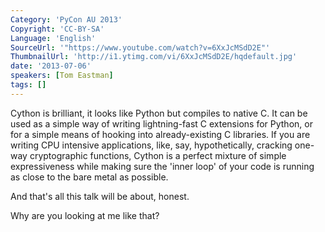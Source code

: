 ```yaml
---
Category: 'PyCon AU 2013'
Copyright: 'CC-BY-SA'
Language: 'English'
SourceUrl: '"https://www.youtube.com/watch?v=6XxJcMSdD2E"'
ThumbnailUrl: 'http://i1.ytimg.com/vi/6XxJcMSdD2E/hqdefault.jpg'
date: '2013-07-06'
speakers: [Tom Eastman]
tags: []
---
```

Cython is brilliant, it looks like Python but compiles to native C. It can be used as a simple way of writing lightning-fast C extensions for Python, or for a simple means of hooking into already-existing C libraries. If you are writing CPU intensive applications, like, say, hypothetically, cracking one-way cryptographic functions, Cython is a perfect mixture of simple expressiveness while making sure the 'inner loop' of your code is running as close to the bare metal as possible.
 
And that's all this talk will be about, honest.

Why are you looking at me like that?